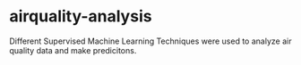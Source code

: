 # airquality-analysis
Different Supervised Machine Learning Techniques were used to analyze air quality data and make predicitons.
